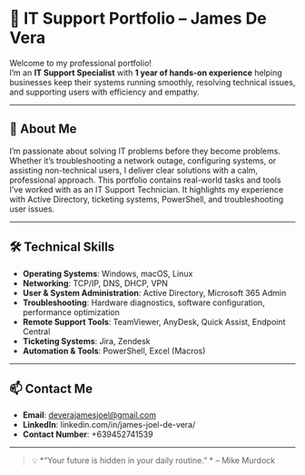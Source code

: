 # 💼 IT Support Portfolio – James De Vera

Welcome to my professional portfolio!  
I’m an **IT Support Specialist** with **1 year of hands-on experience** helping businesses keep their systems running smoothly, resolving technical issues, and supporting users with efficiency and empathy.

---

## 🚀 About Me
I’m passionate about solving IT problems before they become problems.  
Whether it’s troubleshooting a network outage, configuring systems, or assisting non-technical users, I deliver clear solutions with a calm, professional approach.
This portfolio contains real-world tasks and tools I’ve worked with as an IT Support Technician. It highlights my experience with Active Directory, ticketing systems, PowerShell, and troubleshooting user issues.

---

## 🛠 Technical Skills
- **Operating Systems**: Windows, macOS, Linux  
- **Networking**: TCP/IP, DNS, DHCP, VPN  
- **User & System Administration**: Active Directory, Microsoft 365 Admin  
- **Troubleshooting**: Hardware diagnostics, software configuration, performance optimization  
- **Remote Support Tools**: TeamViewer, AnyDesk, Quick Assist, Endpoint Central  
- **Ticketing Systems**: Jira, Zendesk  
- **Automation & Tools**: PowerShell, Excel (Macros)

---

## 📫 Contact Me
- **Email**: deverajamesjoel@gmail.com  
- **LinkedIn**: linkedin.com/in/james-joel-de-vera/
- **Contact Number**: +639452741539
---

> 💡 *“Your future is hidden in your daily routine.” * – Mike Murdock
